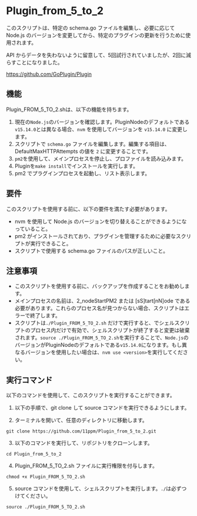 # Plugin_from_5_to_2

このスクリプトは、特定の schema.go ファイルを編集し、必要に応じて Node.js のバージョンを変更してから、特定のプラグインの更新を行うために使用されます。

API からデータを失わないように留意して、5回試行されていましたが、2回に減らすことになりました。


https://github.com/GoPlugin/Plugin


## 機能
Plugin_FROM_5_TO_2.shは、以下の機能を持ちます。

1. 現在の`Node.js`のバージョンを確認します。PluginNodeのデフォルトである`v15.14.0`とは異なる場合、`nvm` を使用してバージョンを `v15.14.0` に変更します。
3. スクリプトで `schema.go` ファイルを編集します。編集する項目は、DefaultMaxHTTPAttempts の値を `2` に変更することです。
4. `pm2`を使用して、メインプロセスを停止し、プロファイルを読み込みます。
6. Pluginを`make install`でインストールを実行します。
7. pm2 でプラグインプロセスを起動し、リスト表示します。

## 要件
このスクリプトを使用する前に、以下の要件を満たす必要があります。
* nvm を使用して Node.js のバージョンを切り替えることができるようになっていること。
* pm2 がインストールされており、プラグインを管理するために必要なスクリプトが実行できること。
* スクリプトで使用する schema.go ファイルのパスが正しいこと。

## 注意事項
* このスクリプトを使用する前に、バックアップを作成することをお勧めします。
* メインプロセスの名前は、2_nodeStartPM2 または [sS]tart[nN]ode である必要があります。これらのプロセス名が見つからない場合、スクリプトはエラーで終了します。
* スクリプトは`./Plugin_FROM_5_TO_2.sh` だけで実行すると、でシェルスクリプトのプロセス内だけで有効で、シェルスクリプトが終了すると変更は破棄されます。`source ./Plugin_FROM_5_TO_2.sh`を実行することで、`Node.js`のバージョンがPluginNodeのデフォルトである`v15.14.0`になります。もし異なるバージョンを使用したい場合は、`nvm use <version>`を実行してください。

## 実行コマンド
以下のコマンドを使用して、このスクリプトを実行することができます。

1. 以下の手順で、git clone して source コマンドを実行できるようにします。

2. ターミナルを開いて、任意のディレクトリに移動します。
```
git clone https://github.com/11ppm/Plugin_from_5_to_2.git
```

3. 以下のコマンドを実行して、リポジトリをクローンします。
```
cd Plugin_from_5_to_2
```

4. Plugin_FROM_5_TO_2.sh ファイルに実行権限を付与します。
```
chmod +x Plugin_FROM_5_TO_2.sh
```

5. source コマンドを使用して、シェルスクリプトを実行します。`./`は必ずつけてください。
```
source ./Plugin_FROM_5_TO_2.sh
```


